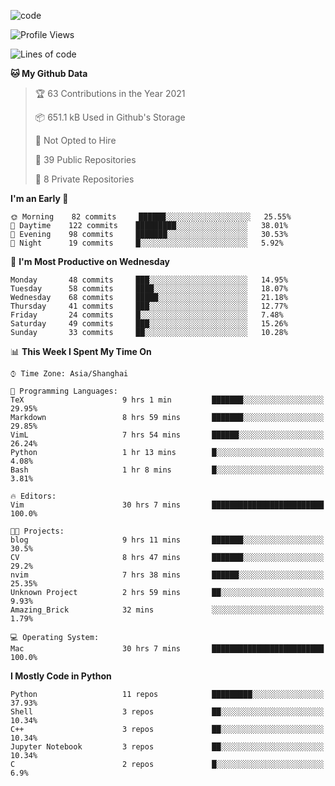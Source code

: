 
<!--
**liuyaanng/liuyaanng** is a ✨ _special_ ✨ repository because its `README.md` (this file) appears on your GitHub profile.

Here are some ideas to get you started:

- 🔭 I’m currently working on ...
- 🌱 I’m currently learning ...
- 👯 I’m looking to collaborate on ...
- 🤔 I’m looking for help with ...
- 💬 Ask me about ...
- 📫 How to reach me: ...
- 😄 Pronouns: ...
- ⚡ Fun fact: ...
-->


![code](https://cdn.jsdelivr.net/gh/liuyaanng/liuyaanng@1.0/code.gif) 

<!--START_SECTION:waka-->
![Profile Views](http://img.shields.io/badge/Profile%20Views-6-blue)

![Lines of code](https://img.shields.io/badge/From%20Hello%20World%20I%27ve%20Written-5.3%20million%20lines%20of%20code-blue)

**🐱 My Github Data** 

> 🏆 63 Contributions in the Year 2021
 > 
> 📦 651.1 kB Used in Github's Storage 
 > 
> 🚫 Not Opted to Hire
 > 
> 📜 39 Public Repositories 
 > 
> 🔑 8 Private Repositories  
 > 
**I'm an Early 🐤** 

```text
🌞 Morning    82 commits     ██████░░░░░░░░░░░░░░░░░░░   25.55% 
🌆 Daytime    122 commits    █████████░░░░░░░░░░░░░░░░   38.01% 
🌃 Evening    98 commits     ███████░░░░░░░░░░░░░░░░░░   30.53% 
🌙 Night      19 commits     █░░░░░░░░░░░░░░░░░░░░░░░░   5.92%

```
📅 **I'm Most Productive on Wednesday** 

```text
Monday       48 commits     ███░░░░░░░░░░░░░░░░░░░░░░   14.95% 
Tuesday      58 commits     ████░░░░░░░░░░░░░░░░░░░░░   18.07% 
Wednesday    68 commits     █████░░░░░░░░░░░░░░░░░░░░   21.18% 
Thursday     41 commits     ███░░░░░░░░░░░░░░░░░░░░░░   12.77% 
Friday       24 commits     █░░░░░░░░░░░░░░░░░░░░░░░░   7.48% 
Saturday     49 commits     ███░░░░░░░░░░░░░░░░░░░░░░   15.26% 
Sunday       33 commits     ██░░░░░░░░░░░░░░░░░░░░░░░   10.28%

```


📊 **This Week I Spent My Time On** 

```text
⌚︎ Time Zone: Asia/Shanghai

💬 Programming Languages: 
TeX                      9 hrs 1 min         ███████░░░░░░░░░░░░░░░░░░   29.95% 
Markdown                 8 hrs 59 mins       ███████░░░░░░░░░░░░░░░░░░   29.85% 
VimL                     7 hrs 54 mins       ██████░░░░░░░░░░░░░░░░░░░   26.24% 
Python                   1 hr 13 mins        █░░░░░░░░░░░░░░░░░░░░░░░░   4.08% 
Bash                     1 hr 8 mins         █░░░░░░░░░░░░░░░░░░░░░░░░   3.81%

🔥 Editors: 
Vim                      30 hrs 7 mins       █████████████████████████   100.0%

🐱‍💻 Projects: 
blog                     9 hrs 11 mins       ███████░░░░░░░░░░░░░░░░░░   30.5% 
CV                       8 hrs 47 mins       ███████░░░░░░░░░░░░░░░░░░   29.2% 
nvim                     7 hrs 38 mins       ██████░░░░░░░░░░░░░░░░░░░   25.35% 
Unknown Project          2 hrs 59 mins       ██░░░░░░░░░░░░░░░░░░░░░░░   9.93% 
Amazing_Brick            32 mins             ░░░░░░░░░░░░░░░░░░░░░░░░░   1.79%

💻 Operating System: 
Mac                      30 hrs 7 mins       █████████████████████████   100.0%

```

**I Mostly Code in Python** 

```text
Python                   11 repos            █████████░░░░░░░░░░░░░░░░   37.93% 
Shell                    3 repos             ██░░░░░░░░░░░░░░░░░░░░░░░   10.34% 
C++                      3 repos             ██░░░░░░░░░░░░░░░░░░░░░░░   10.34% 
Jupyter Notebook         3 repos             ██░░░░░░░░░░░░░░░░░░░░░░░   10.34% 
C                        2 repos             █░░░░░░░░░░░░░░░░░░░░░░░░   6.9%

```



<!--END_SECTION:waka-->
